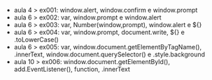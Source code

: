 - aula 4 > ex001: window.alert, window.confirm e window.prompt
- aula 6 > ex002: var, window.prompt e window.alert
- aula 6 > ex003: var, Number(window,prompt), window.alert e ${}
- aula 6 > ex004: var, window.prompt, document.write, ${} e .toLowerCase()
- aula 6 > ex005: var, window.document.getElementByTagName(), .innerText, window.document.querySelector() e .style.background
- aula 10 > ex006: window.document.getElementById(), add.EventListener(), function, .innerText

